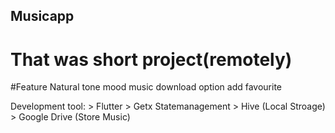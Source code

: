 ## Musicapp
# That was short project(remotely)

  #Feature
  Natural tone
   mood music
   download option
  add favourite

  Development tool:
    > Flutter
    > Getx Statemanagement
    > Hive (Local Stroage)
    > Google Drive (Store Music)
    
